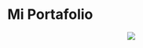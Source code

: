 ﻿# Mi Portafolio

<p align="center"><img src="https://0901.static.prezi.com/preview/v2/ivt3hxrpujwxm4cdn46mnoo5cd6jc3sachvcdoaizecfr3dnitcq_3_0.png"/></p> 
